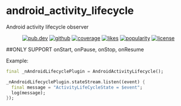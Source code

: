 # android_activity_lifecycle

Android activity lifecycle observer
<p align="center">
  <a href="https://pub.dev/packages/android_activity_lifecycle"><img src="https://img.shields.io/pub/v/android_activity_lifecycle.svg" alt="pub.dev"></a>
  <a href="https://github.com/nguyenhoangvannha/flutter_dart_packages/tree/main/android_activity_lifecycle"><img src="https://img.shields.io/badge/platform-flutter-ff69b4.svg" alt="github"></a>
  <a href="https://coveralls.io/github/nguyenhoangvannha/flutter_dart_packages/android_activity_lifecycle"><img src="https://coveralls.io/repos/github/nguyenhoangvannha/flutter_dart_packages/android_activity_lifecycle/badge.svg?branch=master" alt="coverage"></a>
  <a href="https://pub.dev/packages/android_activity_lifecycle/score"><img src="https://img.shields.io/pub/likes/android_activity_lifecycle.svg" alt="likes"></a>
  <a href="https://pub.dev/packages/android_activity_lifecycle/score"><img src="https://img.shields.io/pub/popularity/android_activity_lifecycle.svg" alt="popularity"></a>
  <a href="https://github.com/nguyenhoangvannha/flutter_dart_packages/tree/main/android_activity_lifecycle/LICENSE"><img src="https://img.shields.io/github/license/nguyenhoangvannha/android_activity_lifecycle.svg" alt="license"></a>
</p>

##ONLY SUPPORT onStart, onPause, onStop, onResume

Example:

```dart
final _nAndroidLifecyclePlugin = AndroidActivityLifecycle();

_nAndroidLifecyclePlugin.stateStream.listen((event) {
  final message = "ActivityLifeCycleState = $event";
  log(message);
});
```